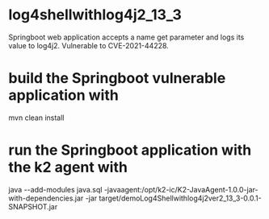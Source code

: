 # log4shellwithlog4j2_13_3
Springboot web application accepts a name get parameter and logs its value to log4j2.  Vulnerable to CVE-2021-44228.

# build the Springboot vulnerable application with
mvn clean install

# run the Springboot application with the k2 agent with
java --add-modules java.sql -javaagent:/opt/k2-ic/K2-JavaAgent-1.0.0-jar-with-dependencies.jar -jar target/demoLog4Shellwithlog4j2ver2_13_3-0.0.1-SNAPSHOT.jar
